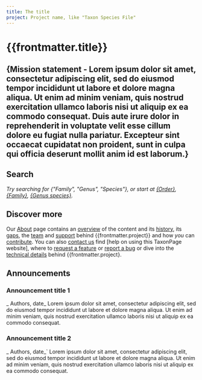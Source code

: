 ```yaml
---
title: The title
project: Project name, like "Taxon Species File"
---
```


# {{frontmatter.title}}

## {Mission statement -  Lorem ipsum dolor sit amet, consectetur adipiscing elit, sed do eiusmod tempor incididunt ut labore et dolore magna aliqua. Ut enim ad minim veniam, quis nostrud exercitation ullamco laboris nisi ut aliquip ex ea commodo consequat. Duis aute irure dolor in reprehenderit in voluptate velit esse cillum dolore eu fugiat nulla pariatur. Excepteur sint occaecat cupidatat non proident, sunt in culpa qui officia deserunt mollit anim id est laborum.}
   			 
## Search

<autocomplete-otu class="w-80"/>

_Try searching for {"Family", "Genus", "Species"}, or start at [{Order}](https://{}), [{Family}](https://{}), [{Genus species}](https://{})._

## Discover more

Our [About](/about) page contains an [overview](/about#overview) of the content and its [history](/about#history), its [gaps](about#gaps), the [team](about#team) and [support](about#support) behind {{frontmatter.project}} and how _you_ can [contribute](about#contribute). You can also [contact us](/about#contact) find [help on using this TaxonPage website], where to [request a feature]() or [report a bug]() or dive into the [technical details](/about#technical) behind {{frontmatter.project}.

## Announcements
### Announcement title 1
_ Authors, date_
Lorem ipsum dolor sit amet, consectetur adipiscing elit, sed do eiusmod tempor incididunt ut labore et dolore magna aliqua. Ut enim ad minim veniam, quis nostrud exercitation ullamco laboris nisi ut aliquip ex ea commodo consequat. 

### Announcement title 2
_ Authors, date_`
Lorem ipsum dolor sit amet, consectetur adipiscing elit, sed do eiusmod tempor incididunt ut labore et dolore magna aliqua. Ut enim ad minim veniam, quis nostrud exercitation ullamco laboris nisi ut aliquip ex ea commodo consequat. 

   
